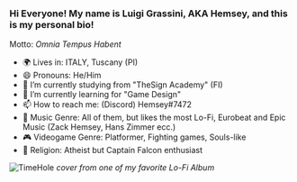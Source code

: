 ### Hi Everyone! My name is Luigi Grassini, AKA Hemsey, and this is my personal bio!
Motto: *Omnia Tempus Habent*

- 🌍 Lives in: ITALY, Tuscany (PI)
- 😄 Pronouns: He/Him
- 🔭 I’m currently studying from "TheSign Academy" (FI)
- 🌱 I’m currently learning for "Game Design"
- 📫 How to reach me: (Discord) Hemsey#7472
- 🎵 Music Genre: All of them, but likes the most Lo-Fi, Eurobeat and Epic Music (Zack Hemsey, Hans Zimmer ecc.)
- 🎮 Videogame Genre: Platformer, Fighting games, Souls-like
- 🙏 Religion: Atheist but Captain Falcon enthusiast

![TimeHole](https://user-images.githubusercontent.com/98153032/150514576-1e909eb7-14e0-490d-a2f5-b973839bf04b.jpg)
*cover from one of my favorite Lo-Fi Album*

